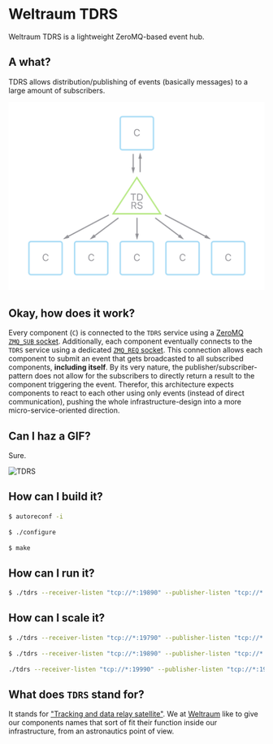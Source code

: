 # Weltraum TDRS
Weltraum TDRS is a lightweight ZeroMQ-based event hub.

## A what?

TDRS allows distribution/publishing of events (basically messages) to a large amount of subscribers.

![TDRS overview](README/tdrs01@2x.png)

## Okay, how does it work?

Every component (`C`) is connected to the `TDRS` service using a [ZeroMQ](http://zeromq.org) [`ZMQ_SUB` socket](http://api.zeromq.org/4-0:zmq-socket#toc10). Additionally, each component eventually connects to the `TDRS` service using a dedicated [`ZMQ_REQ` socket](http://api.zeromq.org/4-0:zmq-socket#toc4). This connection allows each component to submit an event that gets broadcasted to all subscribed components, **including itself**. By its very nature, the publisher/subscriber-pattern does not allow for the subscribers to directly return a result to the component triggering the event. Therefor, this architecture expects components to react to each other using only events (instead of direct communication), pushing the whole infrastructure-design into a more micro-service-oriented direction.

## Can I haz a GIF?

Sure.

![TDRS](README/tdrs01.gif)

## How can I build it?

```bash
$ autoreconf -i
```

```bash
$ ./configure
```

```bash
$ make
```

## How can I run it?

```bash
$ ./tdrs --receiver-listen "tcp://*:19890" --publisher-listen "tcp://*:19891"
```

## How can I scale it?

```bash
$ ./tdrs --receiver-listen "tcp://*:19790" --publisher-listen "tcp://*:19791" --chain-link "tcp://127.0.0.1:19891" --chain-link "tcp://127.0.0.1:19991"
```

```bash
$ ./tdrs --receiver-listen "tcp://*:19890" --publisher-listen "tcp://*:19891" --chain-link "tcp://127.0.0.1:19791" --chain-link "tcp://127.0.0.1:19991"
```

```bash
./tdrs --receiver-listen "tcp://*:19990" --publisher-listen "tcp://*:19991" --chain-link "tcp://127.0.0.1:19891" --chain-link "tcp://127.0.0.1:19791"
```

## What does `TDRS` stand for?

It stands for ["Tracking and data relay satellite"](https://en.wikipedia.org/wiki/Tracking_and_data_relay_satellite). We at [Weltraum](https://weltraum.co) like to give our components names that sort of fit their function inside our infrastructure, from an astronautics point of view.
